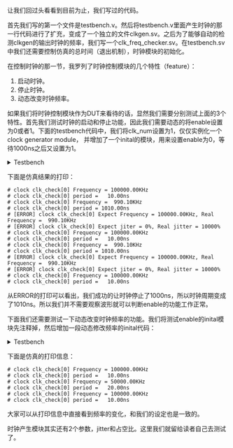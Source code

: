 让我们回过头看看到目前为止，我们写过的代码。

首先我们写的第一个文件是testbench.v。然后将testbench.v里面产生时钟的那一行代码进行了扩充，变成了一个独立的文件clkgen.sv。之后为了能够自动的检测clkgen的输出时钟的频率，我们写一个clk_freq_checker.sv。在testbench.sv中我们还需要控制仿真的总时间（退出机制），时钟模块的初始化。

在控制时钟的那一节，我罗列了时钟控制模块的几个特性（feature）：

1. 启动时钟。
2. 停止时钟。
3. 动态改变时钟频率。

如果我们将时钟控制模块作为DUT来看待的话，显然我们需要分别测试上面的3个特性。首先我们测试时钟的启动和停止功能，因此我们需要动态的将enable设置为0或者1。下面的testbench代码中，我们将clk_num设置为1，仅仅实例化一个clock generator module， 并增加了一个inital的模块，用来设置enable为0，等待1000ns之后又设置为1。


<details>
<summary>Testbench</summary>

```verilog
//File Name: testbench.sv
// top testbench module

`include "clkgen.sv"
`include "clk_freq_checker.sv"

`timescale 1ns/10ps

module testbench();
  parameter clk_num = 1;

  logic [clk_num-1:0]  clk;
  logic [clk_num-1:0]  enable;
  logic [clk_num-1:0]  init_value;

  real    freq[clk_num];
  integer jitter[clk_num];
  integer duty_cycle[clk_num];
  string  clk_name[clk_num];
  string  clk_check_name[clk_num];

  //automatic instance 16 clock generator
  genvar i;
  generate
    // The for-loop creates 16 clkgen instance
    for (i=0; i < clk_num; i++) begin : clkGen
      clkgen inst(clk[i], clk_name[i], enable[i], freq[i], jitter[i], duty_cycle[i], init_value[i]);
    end

    // The for-loop creates 16 clock frequence checker instance
    for (i=0; i < clk_num; i++) begin : clkCheck
      clk_freq_checker inst(clk[i], clk_check_name[i], freq[i], jitter[i]);
    end
  endgenerate

  //Control simulation length
  initial begin
   //shall print %t with scaled in ns (-9), with 2 precision digits, and would print the "ns" string after time
   $timeformat(-9, 2, "ns", 20);

    #10000;
    $finish();
  end

  //setting for clock generator
  initial begin
    for (int unsigned i=0; i < clk_num; i++) begin
      enable[i] = 1;
      init_value[i] = 1;

      jitter[i] = 0;  //default jitter set to 0%
      duty_cycle[i] = 50;  //default duty cycle is 50%  
      freq[i] = 100_000 + 10_000*i;  //KHz, 10MHz incr

      clk_name[i].itoa(i);
      clk_name[i] = {"clk[", clk_name[i], "]"};

      clk_check_name[i].itoa(i);
      clk_check_name[i] = {"clk_check[", clk_check_name[i], "]"};
    end
  end

  //Test case 1 : dynamic enable/disable clock
  initial begin
    #100;
    enable[0] = 0;
    
    #1000;
    enable[0] = 1;

    #1000;
    enable[0] = 0;
    
    #1000;
    enable[0] = 1;
  end
    
endmodule : testbench

```
</details>



下面是仿真结果的打印：

```shell
# clock clk_check[0] Frequency = 100000.00KHz
# clock clk_check[0] period =   10.00ns
# clock clk_check[0] Frequency =  990.10KHz
# clock clk_check[0] period = 1010.00ns
# [ERROR] clock clk_check[0] Expect Frequency = 100000.00KHz, Real Frequency =  990.10KHz
# [ERROR] clock clk_check[0] Expect jiter = 0%, Real jitter = 10000%
# clock clk_check[0] Frequency = 100000.00KHz
# clock clk_check[0] period =   10.00ns
# clock clk_check[0] Frequency =  990.10KHz
# clock clk_check[0] period = 1010.00ns
# [ERROR] clock clk_check[0] Expect Frequency = 100000.00KHz, Real Frequency =  990.10KHz
# [ERROR] clock clk_check[0] Expect jiter = 0%, Real jitter = 10000%
# clock clk_check[0] Frequency = 100000.00KHz
# clock clk_check[0] period =   10.00ns

```

从ERROR的打印可以看出，我们成功的让时钟停止了1000ns，所以时钟周期变成了1010ns。所以我们并不需要观察波形就可以判断enable的功能工作正常。

下面我们还需要测试一下动态改变时钟频率的功能。我们将测试enable的inital模块先注释掉，然后增加一段动态修改频率的inital代码：


<details>
<summary>Testbench</summary>

```verilog
//File Name: testbench.sv
// top testbench module

`include "clkgen.sv"
`include "clk_freq_checker.sv"

`timescale 1ns/10ps

module testbench();
  parameter clk_num = 1;

  logic [clk_num-1:0]  clk;
  logic [clk_num-1:0]  enable;
  logic [clk_num-1:0]  init_value;

  real    freq[clk_num];
  integer jitter[clk_num];
  integer duty_cycle[clk_num];
  string  clk_name[clk_num];
  string  clk_check_name[clk_num];

  //automatic instance 16 clock generator
  genvar i;
  generate
    // The for-loop creates 16 clkgen instance
    for (i=0; i < clk_num; i++) begin : clkGen
      clkgen inst(clk[i], clk_name[i], enable[i], freq[i], jitter[i], duty_cycle[i], init_value[i]);
    end

    // The for-loop creates 16 clock frequence checker instance
    for (i=0; i < clk_num; i++) begin : clkCheck
      clk_freq_checker inst(clk[i], clk_check_name[i], freq[i], jitter[i]);
    end
  endgenerate

  //Control simulation length
  initial begin
   //shall print %t with scaled in ns (-9), with 2 precision digits, and would print the "ns" string after time
   $timeformat(-9, 2, "ns", 20);

    #10000;
    $finish();
  end

  //setting for clock generator
  initial begin
    for (int unsigned i=0; i < clk_num; i++) begin
      enable[i] = 1;
      init_value[i] = 1;

      jitter[i] = 0;  //default jitter set to 0%
      duty_cycle[i] = 50;  //default duty cycle is 50%  
      freq[i] = 100_000 + 10_000*i;  //KHz, 10MHz incr

      clk_name[i].itoa(i);
      clk_name[i] = {"clk[", clk_name[i], "]"};

      clk_check_name[i].itoa(i);
      clk_check_name[i] = {"clk_check[", clk_check_name[i], "]"};
    end
  end

  //Test case 1 : dynamic enable/disable clock
  /*
  initial begin
    #100;
    enable[0] = 0;
    
    #1000;
    enable[0] = 1;

    #1000;
    enable[0] = 0;
    
    #1000;
    enable[0] = 1;
  end
  */
    
  //Test case 2 : dynamic change frequency
  initial begin
    #1000;
    freq[0] = freq[0]/2;
    
    #1000;
    freq[0] = freq[0]*2;
  end

endmodule : testbench

```

</details>



下面是仿真的打印信息：

```shell
# clock clk_check[0] Frequency = 100000.00KHz
# clock clk_check[0] period =   10.00ns
# clock clk_check[0] Frequency = 50000.00KHz
# clock clk_check[0] period =   20.00ns
# clock clk_check[0] Frequency = 100000.00KHz
# clock clk_check[0] period =   10.00ns
```

大家可以从打印信息中直接看到频率的变化，和我们的设定也是一致的。

时钟产生模块其实还有2个参数，jitter和占空比。这里我们就留给读者自己去测试了。

